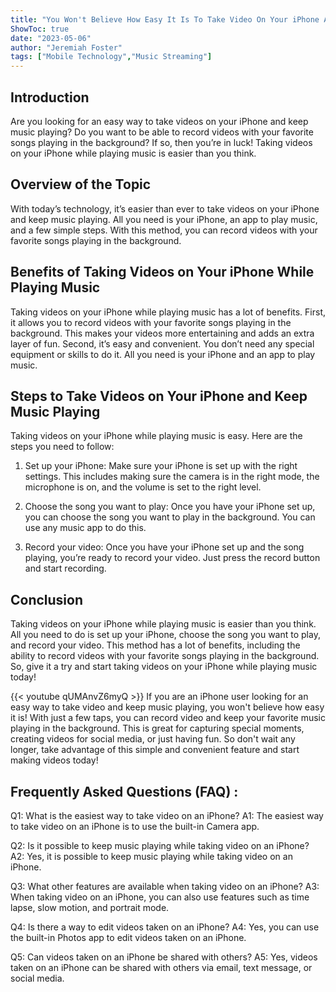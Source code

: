 ```yaml
---
title: "You Won't Believe How Easy It Is To Take Video On Your iPhone AND Keep Music Playing!"
ShowToc: true 
date: "2023-05-06"
author: "Jeremiah Foster" 
tags: ["Mobile Technology","Music Streaming"]
---
```

## Introduction

Are you looking for an easy way to take videos on your iPhone and keep music playing? Do you want to be able to record videos with your favorite songs playing in the background? If so, then you’re in luck! Taking videos on your iPhone while playing music is easier than you think. 

## Overview of the Topic

With today’s technology, it’s easier than ever to take videos on your iPhone and keep music playing. All you need is your iPhone, an app to play music, and a few simple steps. With this method, you can record videos with your favorite songs playing in the background. 

## Benefits of Taking Videos on Your iPhone While Playing Music

Taking videos on your iPhone while playing music has a lot of benefits. First, it allows you to record videos with your favorite songs playing in the background. This makes your videos more entertaining and adds an extra layer of fun. Second, it’s easy and convenient. You don’t need any special equipment or skills to do it. All you need is your iPhone and an app to play music. 

## Steps to Take Videos on Your iPhone and Keep Music Playing

Taking videos on your iPhone while playing music is easy. Here are the steps you need to follow: 

1. Set up your iPhone: Make sure your iPhone is set up with the right settings. This includes making sure the camera is in the right mode, the microphone is on, and the volume is set to the right level. 

2. Choose the song you want to play: Once you have your iPhone set up, you can choose the song you want to play in the background. You can use any music app to do this. 

3. Record your video: Once you have your iPhone set up and the song playing, you’re ready to record your video. Just press the record button and start recording. 

## Conclusion

Taking videos on your iPhone while playing music is easier than you think. All you need to do is set up your iPhone, choose the song you want to play, and record your video. This method has a lot of benefits, including the ability to record videos with your favorite songs playing in the background. So, give it a try and start taking videos on your iPhone while playing music today!

{{< youtube qUMAnvZ6myQ >}} 
If you are an iPhone user looking for an easy way to take video and keep music playing, you won't believe how easy it is! With just a few taps, you can record video and keep your favorite music playing in the background. This is great for capturing special moments, creating videos for social media, or just having fun. So don't wait any longer, take advantage of this simple and convenient feature and start making videos today!

## Frequently Asked Questions (FAQ) :
Q1: What is the easiest way to take video on an iPhone?
A1: The easiest way to take video on an iPhone is to use the built-in Camera app.

Q2: Is it possible to keep music playing while taking video on an iPhone?
A2: Yes, it is possible to keep music playing while taking video on an iPhone.

Q3: What other features are available when taking video on an iPhone?
A3: When taking video on an iPhone, you can also use features such as time lapse, slow motion, and portrait mode.

Q4: Is there a way to edit videos taken on an iPhone?
A4: Yes, you can use the built-in Photos app to edit videos taken on an iPhone.

Q5: Can videos taken on an iPhone be shared with others?
A5: Yes, videos taken on an iPhone can be shared with others via email, text message, or social media.


